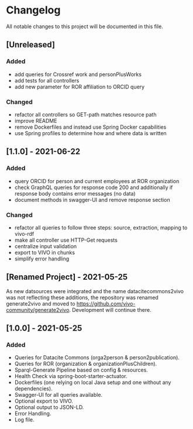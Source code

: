 # Changelog
All notable changes to this project will be documented in this file.

## [Unreleased]
### Added
- add queries for Crossref work and personPlusWorks
- add tests for all controllers
- add new parameter for ROR affiliation to ORCID query

### Changed
- refactor all controllers so GET-path matches resource path
- improve README
- remove Dockerfiles and instead use Spring Docker capabilities
- use Spring profiles to determine how and where data is written


## [1.1.0] - 2021-06-22
### Added
- query ORCID for person and current employees at ROR organization
- check GraphQL queries for response code 200 and additionally if response body contains error messages (no data)
- document methods in swagger-UI and remove response section

### Changed
- refactor all queries to follow three steps: source, extraction, mapping to vivo-rdf
- make all controller use HTTP-Get requests
- centralize input validation
- export to VIVO in chunks
- simplify error handling


## [Renamed Project] - 2021-05-25
As new datsources were integrated and the name datacitecommons2vivo was not reflecting
these additions, the repository was renamed generate2vivo and moved to https://github.com/vivo-community/generate2vivo. 
Development will continue there.

## [1.0.0] - 2021-05-25
### Added
- Queries for Datacite Commons (orga2person & person2publication).
- Queries for ROR (organization & organizationPlusChildren).
- Sparql-Generate Pipeline based on config & resources.
- Health Check via spring-boot-starter-actuator.
- Dockerfiles (one relying on local Java setup and one without any dependencies).
- Swagger-UI for all queries available.
- Optional export to VIVO.
- Optional output to JSON-LD.
- Error Handling.
- Log file.
